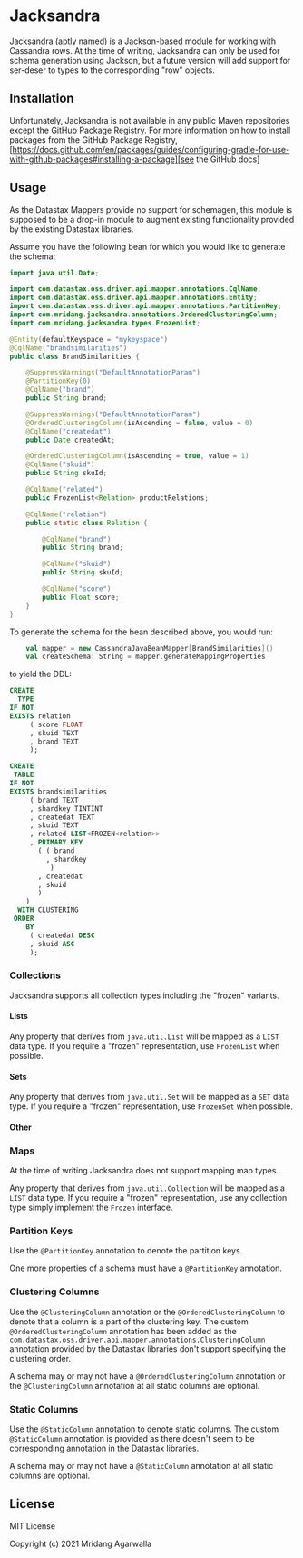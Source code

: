 # Jacksandra

Jacksandra (aptly named) is a Jackson-based module for working with Cassandra rows. At the time of writing, Jacksandra can only be used for schema generation using Jackson, but a future version will add support for ser-deser to types to the corresponding "row" objects. 

## Installation

Unfortunately, Jacksandra is not available in any public Maven repositories except the GitHub Package Registry. For more information on how to install packages from the GitHub Package Registry, [https://docs.github.com/en/packages/guides/configuring-gradle-for-use-with-github-packages#installing-a-package][see the GitHub docs]

## Usage

As the Datastax Mappers provide no support for schemagen, this module is supposed to be a drop-in module to augment existing functionality provided by the existing Datastax libraries.

Assume you have the following bean for which you would like to generate the schema:

```java
import java.util.Date;

import com.datastax.oss.driver.api.mapper.annotations.CqlName;
import com.datastax.oss.driver.api.mapper.annotations.Entity;
import com.datastax.oss.driver.api.mapper.annotations.PartitionKey;
import com.mridang.jacksandra.annotations.OrderedClusteringColumn;
import com.mridang.jacksandra.types.FrozenList;

@Entity(defaultKeyspace = "mykeyspace")
@CqlName("brandsimilarities")
public class BrandSimilarities {

    @SuppressWarnings("DefaultAnnotationParam")
    @PartitionKey(0)
    @CqlName("brand")
    public String brand;

    @SuppressWarnings("DefaultAnnotationParam")
    @OrderedClusteringColumn(isAscending = false, value = 0)
    @CqlName("createdat")
    public Date createdAt;

    @OrderedClusteringColumn(isAscending = true, value = 1)
    @CqlName("skuid")
    public String skuId;

    @CqlName("related")
    public FrozenList<Relation> productRelations;

    @CqlName("relation")
    public static class Relation {

        @CqlName("brand")
        public String brand;

        @CqlName("skuid")
        public String skuId;

        @CqlName("score")
        public Float score;
    }
}
```

To generate the schema for the bean described above, you would run:

```scala
    val mapper = new CassandraJavaBeanMapper[BrandSimilarities]()
    val createSchema: String = mapper.generateMappingProperties
```

to yield the DDL:

```sql
CREATE 
  TYPE 
IF NOT 
EXISTS relation 
     ( score FLOAT
     , skuid TEXT
     , brand TEXT
     );

CREATE 
 TABLE 
IF NOT 
EXISTS brandsimilarities 
     ( brand TEXT
     , shardkey TINTINT
     , createdat TEXT
     , skuid TEXT
     , related LIST<FROZEN<relation>>
     , PRIMARY KEY
       ( ( brand
         , shardkey
          )
       , createdat
       , skuid
       )
    )
  WITH CLUSTERING 
 ORDER 
    BY 
     ( createdat DESC
     , skuid ASC
     );
```

### Collections

Jacksandra supports all collection types including the "frozen" variants.

#### Lists

Any property that derives from `java.util.List` will be mapped 
as a `LIST` data type. If you require a "frozen" representation, 
use `FrozenList` when possible.

#### Sets

Any property that derives from `java.util.Set` will be mapped 
as a `SET` data type. If you require a "frozen" representation, 
use `FrozenSet` when possible.

#### Other

### Maps

At the time of writing Jacksandra does not support mapping map types.

Any property that derives from `java.util.Collection` will be mapped 
as a `LIST` data type. If you require a "frozen" representation, 
use any collection type simply implement the `Frozen` interface.

### Partition Keys

Use the `@PartitionKey` annotation to denote the partition keys. 

One more properties of a schema must have a `@PartitionKey` annotation.

### Clustering Columns

Use the `@ClusteringColumn` annotation or the `@OrderedClusteringColumn` to denote that a column is a part of the clustering key. 
The custom  `@OrderedClusteringColumn` annotation has been added as 
the `com.datastax.oss.driver.api.mapper.annotations.ClusteringColumn` annotation provided by 
the Datastax libraries don't support specifying the clustering order.

A schema may or may not have a `@OrderedClusteringColumn` annotation or the `@ClusteringColumn` 
annotation at all static columns are optional.

### Static Columns

Use the `@StaticColumn` annotation to denote static columns. The custom `@StaticColumn`
annotation is provided as there doesn't seem to be corresponding annotation in
the Datastax libraries.

A schema may or may not have a `@StaticColumn` annotation at all static columns are optional.


## License

MIT License

Copyright (c) 2021 Mridang Agarwalla

[see the GitHub docs]: https://docs.github.com/en/packages/guides/configuring-gradle-for-use-with-github-packages#installing-a-package
